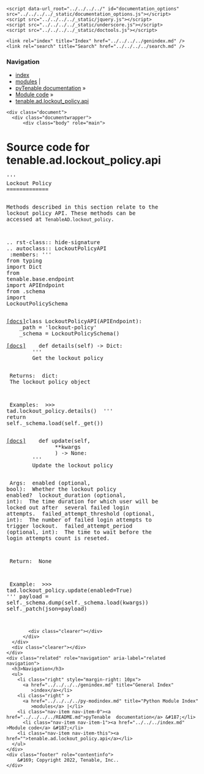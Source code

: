 
<!DOCTYPE html>

<html lang="en">
  <head>
    <meta charset="utf-8" />
    <meta name="viewport" content="width=device-width, initial-scale=1.0" />
    <title>tenable.ad.lockout_policy.api &#8212; pyTenable  documentation</title>
    <link rel="stylesheet" type="text/css" href="../../../../_static/pygments.css" />
    <link rel="stylesheet" type="text/css" href="../../../../_static/classic.css" />
    <link rel="stylesheet" type="text/css" href="../../../../_static/custom.css" />
    
    <script data-url_root="../../../../" id="documentation_options" src="../../../../_static/documentation_options.js"></script>
    <script src="../../../../_static/jquery.js"></script>
    <script src="../../../../_static/underscore.js"></script>
    <script src="../../../../_static/doctools.js"></script>
    
    <link rel="index" title="Index" href="../../../../genindex.md" />
    <link rel="search" title="Search" href="../../../../search.md" /> 
  </head><body>
    <div class="related" role="navigation" aria-label="related navigation">
      <h3>Navigation</h3>
      <ul>
        <li class="right" style="margin-right: 10px">
          <a href="../../../../genindex.md" title="General Index"
             accesskey="I">index</a></li>
        <li class="right" >
          <a href="../../../../py-modindex.md" title="Python Module Index"
             >modules</a> |</li>
        <li class="nav-item nav-item-0"><a href="../../../../README.md">pyTenable  documentation</a> &#187;</li>
          <li class="nav-item nav-item-1"><a href="../../../index.md" accesskey="U">Module code</a> &#187;</li>
        <li class="nav-item nav-item-this"><a href="">tenable.ad.lockout_policy.api</a></li> 
      </ul>
    </div>  

    <div class="document">
      <div class="documentwrapper">
          <div class="body" role="main">
            
  <h1>Source code for tenable.ad.lockout_policy.api</h1><div class="highlight"><pre>
<span></span><span class="sd">&#39;&#39;&#39;</span>
<span class="sd">Lockout Policy</span>
<span class="sd">=============</span>

<span class="sd">Methods described in this section relate to the lockout policy API.</span>
<span class="sd">These methods can be accessed at ``TenableAD.lockout_policy``.</span>

<span class="sd">.. rst-class:: hide-signature</span>
<span class="sd">.. autoclass:: LockoutPolicyAPI</span>
<span class="sd">    :members:</span>
<span class="sd">&#39;&#39;&#39;</span>
<span class="kn">from</span> <span class="nn">typing</span> <span class="kn">import</span> <span class="n">Dict</span>
<span class="kn">from</span> <span class="nn">tenable.base.endpoint</span> <span class="kn">import</span> <span class="n">APIEndpoint</span>
<span class="kn">from</span> <span class="nn">.schema</span> <span class="kn">import</span> <span class="n">LockoutPolicySchema</span>


<div class="viewcode-block" id="LockoutPolicyAPI"><a class="viewcode-back" href="../../../../tenable.ad.lockout_policy.md#tenable.ad.lockout_policy.api.LockoutPolicyAPI">[docs]</a><span class="k">class</span> <span class="nc">LockoutPolicyAPI</span><span class="p">(</span><span class="n">APIEndpoint</span><span class="p">):</span>
    <span class="n">_path</span> <span class="o">=</span> <span class="s1">&#39;lockout-policy&#39;</span>
    <span class="n">_schema</span> <span class="o">=</span> <span class="n">LockoutPolicySchema</span><span class="p">()</span>

<div class="viewcode-block" id="LockoutPolicyAPI.details"><a class="viewcode-back" href="../../../../tenable.ad.lockout_policy.md#tenable.ad.lockout_policy.api.LockoutPolicyAPI.details">[docs]</a>    <span class="k">def</span> <span class="nf">details</span><span class="p">(</span><span class="bp">self</span><span class="p">)</span> <span class="o">-&gt;</span> <span class="n">Dict</span><span class="p">:</span>
        <span class="sd">&#39;&#39;&#39;</span>
<span class="sd">        Get the lockout policy</span>

<span class="sd">        Returns:</span>
<span class="sd">            dict:</span>
<span class="sd">                The lockout policy object</span>

<span class="sd">        Examples:</span>
<span class="sd">            &gt;&gt;&gt; tad.lockout_policy.details()</span>
<span class="sd">        &#39;&#39;&#39;</span>
        <span class="k">return</span> <span class="bp">self</span><span class="o">.</span><span class="n">_schema</span><span class="o">.</span><span class="n">load</span><span class="p">(</span><span class="bp">self</span><span class="o">.</span><span class="n">_get</span><span class="p">())</span></div>

<div class="viewcode-block" id="LockoutPolicyAPI.update"><a class="viewcode-back" href="../../../../tenable.ad.lockout_policy.md#tenable.ad.lockout_policy.api.LockoutPolicyAPI.update">[docs]</a>    <span class="k">def</span> <span class="nf">update</span><span class="p">(</span><span class="bp">self</span><span class="p">,</span>
               <span class="o">**</span><span class="n">kwargs</span>
               <span class="p">)</span> <span class="o">-&gt;</span> <span class="kc">None</span><span class="p">:</span>
        <span class="sd">&#39;&#39;&#39;</span>
<span class="sd">        Update the lockout policy</span>

<span class="sd">        Args:</span>
<span class="sd">            enabled (optional, bool):</span>
<span class="sd">                Whether the lockout policy enabled?</span>
<span class="sd">            lockout_duration (optional, int):</span>
<span class="sd">                The time duration for which user will be locked out after</span>
<span class="sd">                several failed login attempts.</span>
<span class="sd">            failed_attempt_threshold (optional, int):</span>
<span class="sd">                The number of failed login attempts to trigger lockout.</span>
<span class="sd">            failed_attempt_period (optional, int):</span>
<span class="sd">                The time to wait before the login attempts count is reseted.</span>

<span class="sd">        Return:</span>
<span class="sd">            None</span>

<span class="sd">        Example:</span>
<span class="sd">            &gt;&gt;&gt; tad.lockout_policy.update(enabled=True)</span>
<span class="sd">        &#39;&#39;&#39;</span>
        <span class="n">payload</span> <span class="o">=</span> <span class="bp">self</span><span class="o">.</span><span class="n">_schema</span><span class="o">.</span><span class="n">dump</span><span class="p">(</span><span class="bp">self</span><span class="o">.</span><span class="n">_schema</span><span class="o">.</span><span class="n">load</span><span class="p">(</span><span class="n">kwargs</span><span class="p">))</span>
        <span class="bp">self</span><span class="o">.</span><span class="n">_patch</span><span class="p">(</span><span class="n">json</span><span class="o">=</span><span class="n">payload</span><span class="p">)</span></div></div>
</pre></div>

            <div class="clearer"></div>
          </div>
      </div>
      <div class="clearer"></div>
    </div>
    <div class="related" role="navigation" aria-label="related navigation">
      <h3>Navigation</h3>
      <ul>
        <li class="right" style="margin-right: 10px">
          <a href="../../../../genindex.md" title="General Index"
             >index</a></li>
        <li class="right" >
          <a href="../../../../py-modindex.md" title="Python Module Index"
             >modules</a> |</li>
        <li class="nav-item nav-item-0"><a href="../../../../README.md">pyTenable  documentation</a> &#187;</li>
          <li class="nav-item nav-item-1"><a href="../../../index.md" >Module code</a> &#187;</li>
        <li class="nav-item nav-item-this"><a href="">tenable.ad.lockout_policy.api</a></li> 
      </ul>
    </div>
    <div class="footer" role="contentinfo">
        &#169; Copyright 2022, Tenable, Inc..
    </div>
  </body>
</html>
